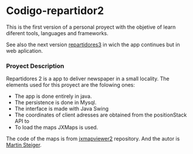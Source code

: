 
# Codigo-repartidor2

This is the first version of a personal proyect with the objetive of learn diferent tools, languages and frameworks. 

See also the next version [repartidores3](https://github.com/MeikiO/Codigo-repartidor3) in wich the app continues but in web aplication.


### Proyect Description
Repartidores 2 is a app to deliver newspaper in a small locality. The elements used for this proyect are the folowing ones:
 
- The app is done entirely in java.
- The persistence is done in Mysql.
- The interface is made with Java Swing
- The coordinates of client adresses are obtained from the positionStack API to
- To load the maps JXMaps is used.

The code of the maps is from [jxmapviewer2](https://github.com/msteiger/jxmapviewer2) repository. And the autor is [Martin Steiger](https://github.com/msteiger).

